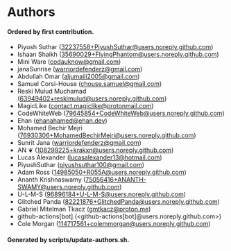 # Authors

#### Ordered by first contribution.

- Piyush Suthar (<32237558+PiyushSuthar@users.noreply.github.com>)
- Ishaan Shaikh (<35690029+FlyingPhantom@users.noreply.github.com>)
- Mini Ware (<codauknow@gmail.com>)
- janaSunrise (<warriordefenderz@gmail.com>)
- Abdullah Omar (<aljumaili2005@gmail.com>)
- Samuel Corsi-House (<chouse.samuel@gmail.com>)
- Reski Mulud Muchamad (<63949402+reskimulud@users.noreply.github.com>)
- MagicLike (<contact.magiclike@protonmail.com>)
- CodeWhiteWeb (<79645854+CodeWhiteWeb@users.noreply.github.com>)
- Ehan (<ehanahamed@ehan.dev>)
- Mohamed Bechir Mejri (<76930306+MohamedBechirMejri@users.noreply.github.com>)
- Sunrit Jana (<warriordefenderz@gmail.com>)
- AN ❦ (<108299225+krakxn@users.noreply.github.com>)
- Lucas Alexander (<lucasalexander13@hotmail.com>)
- PiyushSuthar (<piyushsuthar100@gmail.com>)
- Adam Ross (<14985050+R055A@users.noreply.github.com>)
- Ananth Krishnaswamy (<75056416+ANANTH-SWAMY@users.noreply.github.com>)
- U-L-M-S (<96896184+U-L-M-S@users.noreply.github.com>)
- Glitched Panda (<82221876+GlitchedPanda@users.noreply.github.com>)
- Gabriel Mitelman Tkacz (<gmtkacz@proton.me>)
- github-actions[bot] (<github-actions[bot]@users.noreply.github.com>)
- Cole Morgan (<114717561+colemmorgan@users.noreply.github.com>)

#### Generated by scripts/update-authors.sh.
